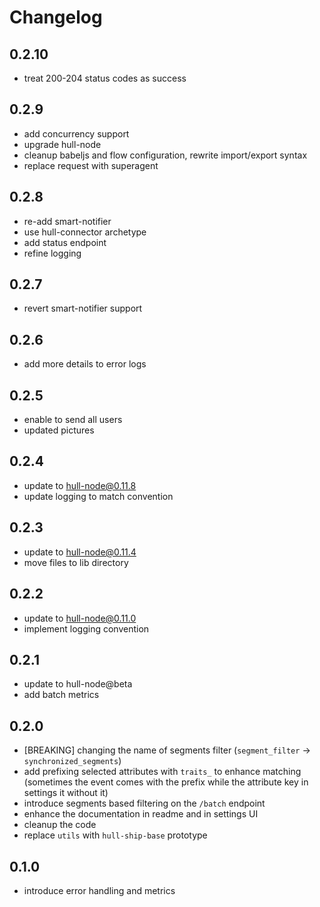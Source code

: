 # Changelog

## 0.2.10
- treat 200-204 status codes as success

## 0.2.9
- add concurrency support
- upgrade hull-node
- cleanup babeljs and flow configuration, rewrite import/export syntax
- replace request with superagent

## 0.2.8

- re-add smart-notifier
- use hull-connector archetype
- add status endpoint
- refine logging

## 0.2.7

- revert smart-notifier support

## 0.2.6

- add more details to error logs

## 0.2.5

- enable to send all users
- updated pictures

## 0.2.4

- update to hull-node@0.11.8
- update logging to match convention

## 0.2.3

- update to hull-node@0.11.4
- move files to lib directory

## 0.2.2

- update to hull-node@0.11.0
- implement logging convention

## 0.2.1

- update to hull-node@beta
- add batch metrics

## 0.2.0

- [BREAKING] changing the name of segments filter (`segment_filter` -> `synchronized_segments`)
- add prefixing selected attributes with `traits_` to enhance matching (sometimes the event comes with the prefix while the attribute key in settings it without it)
- introduce segments based filtering on the `/batch` endpoint
- enhance the documentation in readme and in settings UI
- cleanup the code
- replace `utils` with `hull-ship-base` prototype

## 0.1.0

- introduce error handling and metrics
